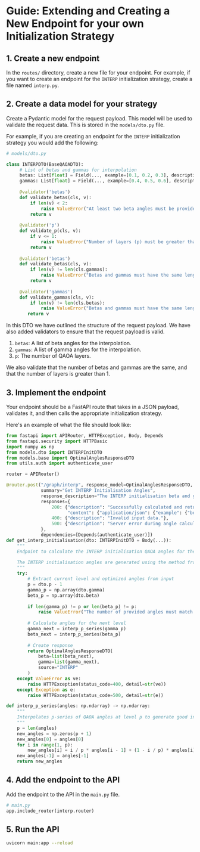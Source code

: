 # Guide: Extending and Creating a New Endpoint for your own Initialization Strategy

## 1. Create a new endpoint 

In the `routes/` directory, create a new file for your endpoint. For example, if you want to create an endpoint for the `INTERP` initialization strategy, create a file named `interp.py`.


## 2. Create a data model for your strategy

Create a Pydantic model for the request payload. This model will be used to validate the request data. This is stored in the `models/dto.py` file.

For example, if you are creating an endpoint for the `INTERP` initialization strategy you would add the following:

```python
# models/dto.py

class INTERPDTO(BaseQAOADTO):
     # List of betas and gammas for interpolation
     betas: List[float] = Field(..., example=[0.1, 0.2, 0.3], description="The beta angles for the interpolation")
     gammas: List[float] = Field(..., example=[0.4, 0.5, 0.6], description="The gamma angles for the interpolation")
    
     @validator('betas')
     def validate_betas(cls, v):
         if len(v) < 2:
             raise ValueError("At least two beta angles must be provided")
         return v
    
     @validator('p')
     def validate_p(cls, v):
         if v <= 1:
             raise ValueError("Number of layers (p) must be greater than 1")
         return v
    
     @validator('betas')
     def validate_betas(cls, v):
         if len(v) != len(cls.gammas):
             raise ValueError("Betas and gammas must have the same length")
         return v
    
     @validator('gammas')
     def validate_gammas(cls, v):
         if len(v) != len(cls.betas):
             raise ValueError("Betas and gammas must have the same length")
        return v    
```

In this DTO we have outlined the structure of the request payload. We have also added validators to ensure that the request payload is valid.

1. `betas`: A list of beta angles for the interpolation.
2. `gammas`: A list of gamma angles for the interpolation.
3. `p`: The number of QAOA layers.

We also validate that the number of betas and gammas are the same, and that the number of layers is greater than 1.

## 3. Implement the endpoint

Your endpoint should be a FastAPI route that takes in a JSON payload, validates it, and then calls the appropriate initialization strategy.

Here's an example of what the file should look like:

```python
from fastapi import APIRouter, HTTPException, Body, Depends
from fastapi.security import HTTPBasic
import numpy as np
from models.dto import INTERPInitDTO
from models.base import OptimalAnglesResponseDTO
from utils.auth import authenticate_user

router = APIRouter()

@router.post("/graph/interp", response_model=OptimalAnglesResponseDTO, tags=["INTERP"],
             summary="Get INTERP Initialisation Angles",
             response_description="The INTERP initialisation beta and gamma angles for the next QAOA level.",
             responses={
                 200: {"description": "Successfully calculated and returned the INTERP initialisation angles for the next level.",
                       "content": {"application/json": {"example": {"beta": [0.1, 0.2, 0.3], "gamma": [0.4, 0.3, 0.2], "source": "INTERP"}}}},
                 400: {"description": "Invalid input data."},
                 500: {"description": "Server error during angle calculation."}
             },
             dependencies=[Depends(authenticate_user)])
def get_interp_initialisation(dto: INTERPInitDTO = Body(...)):
    """
    Endpoint to calculate the INTERP initialisation QAOA angles for the next level (p+1) based on the optimized angles from the current level p.

    The INTERP initialisation angles are generated using the method from Zhou et al.: https://arxiv.org/abs/1812.01041
    """
    try:
        # Extract current level and optimized angles from input
        p = dto.p - 1
        gamma_p = np.array(dto.gamma)
        beta_p = np.array(dto.beta)
        
        if len(gamma_p) != p or len(beta_p) != p:
            raise ValueError("The number of provided angles must match 'p'.")
        
        # Calculate angles for the next level
        gamma_next = interp_p_series(gamma_p)
        beta_next = interp_p_series(beta_p)
        
        # Create response
        return OptimalAnglesResponseDTO(
            beta=list(beta_next),
            gamma=list(gamma_next),
            source="INTERP"
        )
    except ValueError as ve:
        raise HTTPException(status_code=400, detail=str(ve))
    except Exception as e:
        raise HTTPException(status_code=500, detail=str(e))

def interp_p_series(angles: np.ndarray) -> np.ndarray:
    """
    Interpolates p-series of QAOA angles at level p to generate good initial guess for level p + 1.
    """
    p = len(angles)
    new_angles = np.zeros(p + 1)
    new_angles[0] = angles[0]
    for i in range(1, p):
        new_angles[i] = i / p * angles[i - 1] + (1 - i / p) * angles[i]
    new_angles[-1] = angles[-1]
    return new_angles
```

## 4. Add the endpoint to the API

Add the endpoint to the API in the `main.py` file.

```python
# main.py
app.include_router(interp.router)
```

## 5. Run the API

```bash
uvicorn main:app --reload
```
